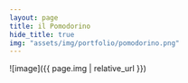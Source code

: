 ```yaml
---
layout: page
title: il Pomodorino
hide_title: true
img: "assets/img/portfolio/pomodorino.png"
---
```

![image]({{ page.img | relative_url }})

